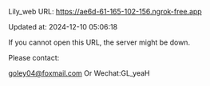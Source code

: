 Lily_web URL: https://ae6d-61-165-102-156.ngrok-free.app

Updated at: 2024-12-10 05:06:18

If you cannot open this URL, the server might be down.

Please contact: 

goley04@foxmail.com Or Wechat:GL_yeaH
